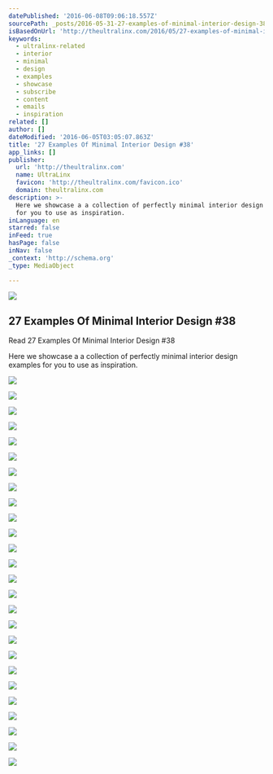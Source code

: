 ```yaml
---
datePublished: '2016-06-08T09:06:18.557Z'
sourcePath: _posts/2016-05-31-27-examples-of-minimal-interior-design-38.md
isBasedOnUrl: 'http://theultralinx.com/2016/05/27-examples-of-minimal-interior-design-38/'
keywords:
  - ultralinx-related
  - interior
  - minimal
  - design
  - examples
  - showcase
  - subscribe
  - content
  - emails
  - inspiration
related: []
author: []
dateModified: '2016-06-05T03:05:07.863Z'
title: '27 Examples Of Minimal Interior Design #38'
app_links: []
publisher:
  url: 'http://theultralinx.com'
  name: UltraLinx
  favicon: 'http://theultralinx.com/favicon.ico'
  domain: theultralinx.com
description: >-
  Here we showcase a a collection of perfectly minimal interior design examples
  for you to use as inspiration.
inLanguage: en
starred: false
inFeed: true
hasPage: false
inNav: false
_context: 'http://schema.org'
_type: MediaObject

---
```

<article style=""><img src="https://s3-us-west-2.amazonaws.com/the-grid-img/p/d1ec9e9ee847dafc58c382e8bc83cf31b02cb0ad.jpg" /><h1>27 Examples Of Minimal Interior Design #38</h1><p>Read 27 Examples Of Minimal Interior Design #38</p></article>

Here we showcase a a collection of perfectly minimal interior design examples for you to use as inspiration.

**![](http://a2.files.theultralinx.com/image/upload/c_fit,cs_srgb,dpr_1.0,q_80,w_620/MTM4NDcyNjkwODk3MTM1MDE1.jpg)**

**![](http://a4.files.theultralinx.com/image/upload/c_fit,cs_srgb,dpr_1.0,q_80,w_620/MTM4NDcyNjkwODk3MDY5NDc4.jpg)**

**![](http://a2.files.theultralinx.com/image/upload/c_fit,cs_srgb,dpr_1.0,q_80,w_620/MTM4NDcyNjkwODk3MjAwNTUx.jpg)**

**![](http://a3.files.theultralinx.com/image/upload/c_fit,cs_srgb,dpr_1.0,q_80,w_620/MTM4NDcyNjkwODk3MTM1MDE0.jpg)**

**![](http://a4.files.theultralinx.com/image/upload/c_fit,cs_srgb,dpr_1.0,q_80,w_620/MTM4NDcyNjkwODk3MjY2MDg3.jpg)**

**![](http://a3.files.theultralinx.com/image/upload/c_fit,cs_srgb,dpr_1.0,q_80,w_620/MTM4NDcyNjkwODk3MjAwNTUw.jpg)**

**![](http://a1.files.theultralinx.com/image/upload/c_fit,cs_srgb,dpr_1.0,q_80,w_620/MTM4NDcyNjkwODk3MzMxNjIz.jpg)**

**![](http://a1.files.theultralinx.com/image/upload/c_fit,cs_srgb,dpr_1.0,q_80,w_620/MTM4NDcyNjkwODk3MjY2MDg2.jpg)**

**![](http://a1.files.theultralinx.com/image/upload/c_fit,cs_srgb,dpr_1.0,q_80,w_620/MTM4NDcyNjkwODk3Mzk3MTU5.jpg)**

**![](http://a4.files.theultralinx.com/image/upload/c_fit,cs_srgb,dpr_1.0,q_80,w_620/MTM4NDcyNjkwODk3NDYyNjk1.jpg)**

**![](http://a4.files.theultralinx.com/image/upload/c_fit,cs_srgb,dpr_1.0,q_80,w_620/MTM4NDcyNjkwODk3MzMxNjIy.jpg)**

**![](http://a1.files.theultralinx.com/image/upload/c_fit,cs_srgb,dpr_1.0,q_80,w_620/MTM4NDcyNjkwODk3Mzk3MTU4.jpg)**

**![](http://a2.files.theultralinx.com/image/upload/c_fit,cs_srgb,w_620/MTM4NDcyNjkwODk3NTI4MjMx.png)**

**![](http://a5.files.theultralinx.com/image/upload/c_fit,cs_srgb,dpr_1.0,q_80,w_620/MTM4NDcyNjkwODk3MDAzOTQy.jpg)**

**![](http://a2.files.theultralinx.com/image/upload/c_fit,cs_srgb,dpr_1.0,q_80,w_620/MTM4NDcyNjkwODk3NTkzNzY3.jpg)**

**![](http://a4.files.theultralinx.com/image/upload/c_fit,cs_srgb,dpr_1.0,q_80,w_620/MTM4NDcyNjkwODk3NjU5MzAz.jpg)**

**![](http://a2.files.theultralinx.com/image/upload/c_fit,cs_srgb,dpr_1.0,q_80,w_620/MTM4NDcyNjkwODk3NzI0ODM5.jpg)**

**![](http://a4.files.theultralinx.com/image/upload/c_fit,cs_srgb,dpr_1.0,q_80,w_620/MTM4NDcyNjkwODk3NTI4MjMw.jpg)**

**![](http://a2.files.theultralinx.com/image/upload/c_fit,cs_srgb,dpr_1.0,q_80,w_620/MTM4NDcyNjkwODk3NDYyNjk0.jpg)**

**![](http://a5.files.theultralinx.com/image/upload/c_fit,cs_srgb,dpr_1.0,q_80,w_620/MTM4NDcyNjkwODk2OTM4NDA2.jpg)**

**![](http://a4.files.theultralinx.com/image/upload/c_fit,cs_srgb,dpr_1.0,q_80,w_620/MTM4NDcyNjkwODk2ODcyODcx.jpg)**

**![](http://a2.files.theultralinx.com/image/upload/c_fit,cs_srgb,dpr_1.0,q_80,w_620/MTM4NDcyNjkwNjI4NDM3NDE0.jpg)**

**![](http://a3.files.theultralinx.com/image/upload/c_fit,cs_srgb,dpr_1.0,q_80,w_620/MTM4NDcyNjkwNjI4NTAyOTUw.jpg)**

**![](http://a4.files.theultralinx.com/image/upload/c_fit,cs_srgb,dpr_1.0,q_80,w_620/MTM4NDcyNjkwODk2ODcyODcw.jpg)**

**![](http://a4.files.theultralinx.com/image/upload/c_fit,cs_srgb,dpr_1.0,q_80,w_620/MTM4NDcyNjkwODk2OTM4NDA3.jpg)**

**![](http://a1.files.theultralinx.com/image/upload/c_fit,cs_srgb,dpr_1.0,q_80,w_620/MTM4NDcyNjkwODk3MDY5NDc5.jpg)**